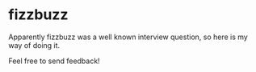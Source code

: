 # fizzbuzz

Apparently fizzbuzz was a well known interview question, so here is my way of doing it.

Feel free to send feedback!
